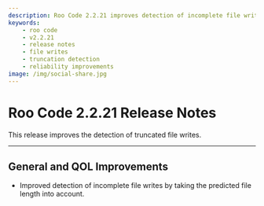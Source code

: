 ```yaml
---
description: Roo Code 2.2.21 improves detection of incomplete file writes by considering predicted file length for better reliability.
keywords:
    - roo code
    - v2.2.21
    - release notes
    - file writes
    - truncation detection
    - reliability improvements
image: /img/social-share.jpg
---
```


# Roo Code 2.2.21 Release Notes

This release improves the detection of truncated file writes.

---

## General and QOL Improvements

- Improved detection of incomplete file writes by taking the predicted file length into account.
